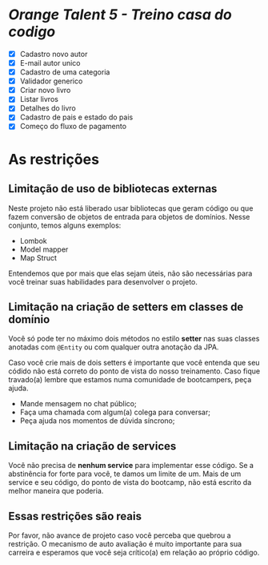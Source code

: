 # *Orange Talent 5 - Treino casa do codigo*

- [x] Cadastro novo autor
- [x] E-mail autor unico
- [x] Cadastro de uma categoria
- [x] Validador generico
- [x] Criar novo livro
- [x] Listar livros
- [x] Detalhes do livro
- [x] Cadastro de pais e estado do pais
- [x] Começo do fluxo de pagamento

# As restrições

## Limitação de uso de bibliotecas externas

Neste projeto não está liberado usar bibliotecas que geram código ou que fazem conversão de objetos de entrada para objetos de domínios. Nesse conjunto, temos alguns exemplos:

* Lombok
* Model mapper
* Map Struct

Entendemos que por mais que elas sejam úteis, não são necessárias para você treinar suas habilidades para desenvolver o projeto. 

## Limitação na criação de setters em classes de domínio

Você só pode ter no máximo dois métodos no estilo **setter** nas suas classes anotadas com ```@Entity``` ou com qualquer outra anotação da JPA. 

Caso você crie mais de dois setters é importante que você entenda que seu códido não está correto do ponto de vista do nosso treinamento. Caso fique travado(a) lembre que estamos numa comunidade de bootcampers, peça ajuda. 

* Mande mensagem no chat público;
* Faça uma chamada com algum(a) colega para conversar;
* Peça ajuda nos momentos de dúvida síncrono;

## Limitação na criação de services

Você não precisa de **nenhum service** para implementar esse código. Se a abstinência for forte para você, te damos um limite de um. Mais de um service e seu código, do ponto de vista do bootcamp, não está escrito da melhor maneira que poderia. 

## Essas restrições são reais

Por favor, não avance de projeto caso você perceba que quebrou a restrição. O mecanismo de auto avaliação é muito importante para sua carreira e esperamos que você seja crítico(a) em relação ao próprio código. 
